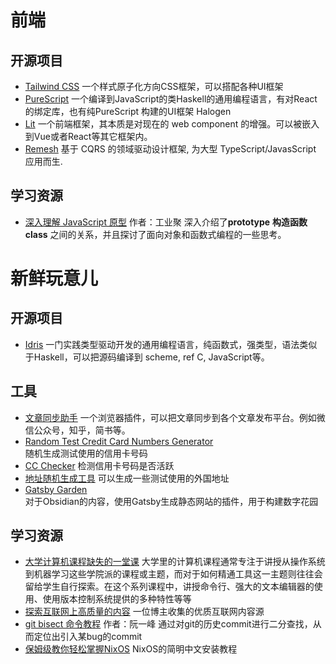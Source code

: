 # 前端
## 开源项目
- [Tailwind CSS](https://tailwindcss.com/) 
	一个样式原子化方向CSS框架，可以搭配各种UI框架
- [PureScript](https://www.purescript.org/) 
	一个编译到JavaScript的类Haskell的通用编程语言，有对React的绑定库，也有纯PureScript 构建的UI框架 Halogen
- [Lit](https://lit.dev/) 
	一个前端框架，其本质是对现在的 web component 的增强。可以被嵌入到Vue或者React等其它框架内。
- [Remesh](https://github.com/remesh-js/remesh)
	基于 CQRS 的领域驱动设计框架, 为大型 TypeScript/JavasScript 应用而生.

## 学习资源
- [深入理解 JavaScript 原型](https://mp.weixin.qq.com/s/1UDILezroK5wrcK-Z5bHOg)  作者：工业聚
	深入介绍了**prototype** **构造函数** **class** 之间的关系，并且探讨了面向对象和函数式编程的一些思考。

# 新鲜玩意儿
## 开源项目
- [Idris](https://www.idris-lang.org/) 
	一门实践类型驱动开发的通用编程语言，纯函数式，强类型，语法类似于Haskell，可以把源码编译到 scheme, ref C, JavaScript等。

## 工具
- [文章同步助手](https://www.wechatsync.com/) 
	一个浏览器插件，可以把文章同步到各个文章发布平台。例如微信公众号，知乎，简书等。
- [Random Test Credit Card Numbers Generator](https://namso-gen.com/)  
	随机生成测试使用的信用卡号码
- [CC Checker](https://www.mrchecker.net/card-checker//ccn2/) 
	检测信用卡号码是否活跃
- [地址随机生成工具](https://www.bestrandoms.com/random-address) 
	可以生成一些测试使用的外国地址
- [Gatsby Garden](https://github.com/binnyva/gatsby-garden)  
	对于Obsidian的内容，使用Gatsby生成静态网站的插件，用于构建数字花园

## 学习资源
- [大学计算机课程缺失的一堂课](https://missing-semester-cn.github.io/)
	大学里的计算机课程通常专注于讲授从操作系统到机器学习这些学院派的课程或主题，而对于如何精通工具这一主题则往往会留给学生自行探索。在这个系列课程中，讲授命令行、强大的文本编辑器的使用、使用版本控制系统提供的多种特性等等
- [探索互联网上高质量的内容](https://www.owenyoung.com/sources/)
	一位博主收集的优质互联网内容源
- [git bisect 命令教程](https://ruanyifeng.com/blog/2018/12/git-bisect.html) 作者：阮一峰
	通过对git的历史commit进行二分查找，从而定位出引入某bug的commit
- [保姆级教你轻松掌握NixOS](https://www.lanta.cyou/2022/05/06/nixos-guide-cn/) 
	NixOS的简明中文安装教程